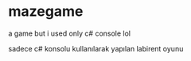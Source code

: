 # mazegame
a game but i used only c# console lol


sadece c# konsolu kullanılarak yapılan labirent oyunu
